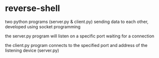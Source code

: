# reverse-shell
two python programs (server.py & client.py) sending data to each other, developed using socket programming

the server.py program will listen on a specific port waiting for a connection

the client.py program connects to the specified port and address of the listening device (server.py)
